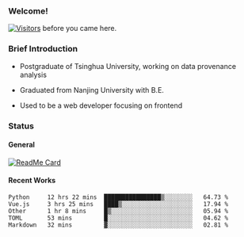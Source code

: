 ### Welcome!

[![Visitors](https://visitor-badge.laobi.icu/badge?page_id=HermitSun.HermitSun)]() before you came here.

### Brief Introduction

- Postgraduate of Tsinghua University, working on data provenance analysis

- Graduated from Nanjing University with B.E.

- Used to be a web developer focusing on frontend

### Status

#### General

[![ReadMe Card](https://github-readme-stats.hermitsun.vercel.app/api?username=HermitSun&count_private=true&show_icons=true)]()

#### Recent Works

<!--START_SECTION:waka-->
```text
Python     12 hrs 22 mins  ████████████████▒░░░░░░░░   64.73 % 
Vue.js     3 hrs 25 mins   ████▒░░░░░░░░░░░░░░░░░░░░   17.94 % 
Other      1 hr 8 mins     █▒░░░░░░░░░░░░░░░░░░░░░░░   05.94 % 
TOML       53 mins         █░░░░░░░░░░░░░░░░░░░░░░░░   04.62 % 
Markdown   32 mins         ▓░░░░░░░░░░░░░░░░░░░░░░░░   02.81 % 
```
<!--END_SECTION:waka-->
